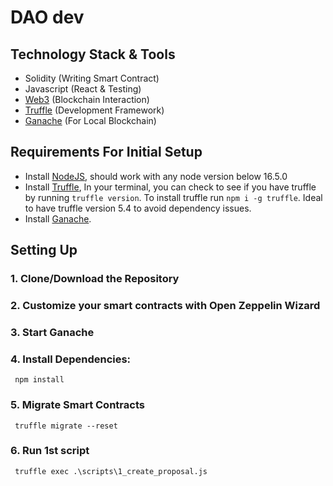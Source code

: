 # DAO dev

## Technology Stack & Tools

- Solidity (Writing Smart Contract)
- Javascript (React & Testing)
- [Web3](https://web3js.readthedocs.io/en/v1.5.2/) (Blockchain Interaction)
- [Truffle](https://www.trufflesuite.com/docs/truffle/overview) (Development Framework)
- [Ganache](https://www.trufflesuite.com/ganache) (For Local Blockchain)

## Requirements For Initial Setup
- Install [NodeJS](https://nodejs.org/en/), should work with any node version below 16.5.0
- Install [Truffle](https://www.trufflesuite.com/docs/truffle/overview), In your terminal, you can check to see if you have truffle by running `truffle version`. To install truffle run `npm i -g truffle`. Ideal to have truffle version 5.4 to avoid dependency issues.
- Install [Ganache](https://www.trufflesuite.com/ganache).

## Setting Up
### 1. Clone/Download the Repository

### 2. Customize your smart contracts with Open Zeppelin Wizard

### 3. Start Ganache

### 4. Install Dependencies:
` npm install`

### 5. Migrate Smart Contracts
` truffle migrate --reset`

### 6. Run 1st script
` truffle exec .\scripts\1_create_proposal.js`
